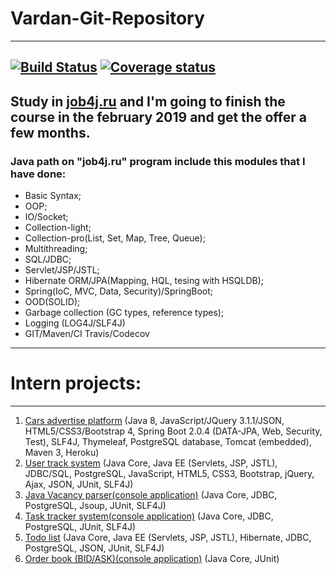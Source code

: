 # Vardan-Git-Repository
---
[![Build Status](https://travis-ci.org/VardanMatevosyan/Vardan-Git-Repository.svg?branch=master)](https://travis-ci.org/VardanMatevosyan/Vardan-Git-Repository)
[![Coverage status](https://codecov.io/gh/VardanMatevosyan/Vardan-Git-Repository/branch/master/graph/badge.svg)](https://codecov.io/gh/VardanMatevosyan/Vardan-Git-Repository)
---

Study in [job4j.ru](http://job4j.ru/) and I'm going to finish the course
in the february 2019 and get the offer a few months.
---
### Java path on **"job4j.ru"** program include this modules that I have done:
* Basic Syntax;
* OOP;
* IO/Socket;
* Collection-light;
* Collection-pro(List, Set, Map, Tree, Queue);
* Multithreading;
* SQL/JDBC;
* Servlet/JSP/JSTL;
* Hibernate ORM/JPA(Mapping, HQL, tesing with HSQLDB);
* Spring(IoC, MVC, Data, Security)/SpringBoot;
* OOD(SOLID);
* Garbage collection (GC types, reference types);
* Logging (LOG4J/SLF4J)
* GIT/Maven/CI Travis/Codecov
---

# Intern projects:

---

1. [Cars advertise platform](https://github.com/VardanMatevosyan/carsAdvertisePlatform)
    (Java 8, JavaScript/JQuery 3.1.1/JSON, HTML5/CSS3/Bootstrap 4, Spring Boot 2.0.4 (DATA-JPA, Web, Security, Test),
     SLF4J, Thymeleaf, PostgreSQL database, Tomcat (embedded), Maven 3, Heroku)
2. [User track system](https://github.com/VardanMatevosyan/Vardan-Git-Repository/tree/master/Servlet_JSP/musicPlatform)
    (Java Core, Java EE (Servlets, JSP, JSTL), JDBC/SQL, PostgreSQL, JavaScript, HTML5, CSS3, Bootstrap, jQuery, Ajax, JSON, JUnit, SLF4J)
3. [Java Vacancy parser(console application)](https://github.com/VardanMatevosyan/Vardan-Git-Repository/tree/master/SQL_JDBC/6.TestTask/vacancyParser)
    (Java Core, JDBC, PostgreSQL, Jsoup, JUnit, SLF4J)
4. [Task tracker system(console application)](https://github.com/VardanMatevosyan/Vardan-Git-Repository/tree/master/SQL_JDBC/4.JDBC/trackerSystem) 
    (Java Core, JDBC, PostgreSQL, JUnit, SLF4J)
5. [Todo list](https://github.com/VardanMatevosyan/Vardan-Git-Repository/tree/master/Hibernate/todoList)
    (Java Core, Java EE (Servlets, JSP, JSTL), Hibernate, JDBC, PostgreSQL, JSON, JUnit, SLF4J)
6. [Order book (BID/ASK)(console application)](https://github.com/VardanMatevosyan/Vardan-Git-Repository/tree/master/CollectionsPro/orderBook)
    (Java Core, JUnit)